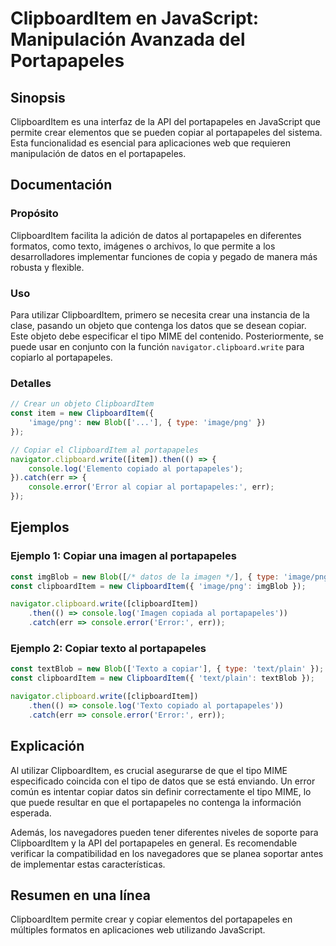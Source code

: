 <!--
Meta Description: # ClipboardItem en JavaScript: Manipulación Avanzada del Portapapeles ## Sinopsis ClipboardItem es una interfaz de la API del portapapeles en JavaScri...
Meta Keywords: clipboarditem, portapapeles, que, copiar, error
-->

# ClipboardItem en JavaScript: Manipulación Avanzada del Portapapeles

## Sinopsis
ClipboardItem es una interfaz de la API del portapapeles en JavaScript que permite crear elementos que se pueden copiar al portapapeles del sistema. Esta funcionalidad es esencial para aplicaciones web que requieren manipulación de datos en el portapapeles.

## Documentación
### Propósito
ClipboardItem facilita la adición de datos al portapapeles en diferentes formatos, como texto, imágenes o archivos, lo que permite a los desarrolladores implementar funciones de copia y pegado de manera más robusta y flexible.

### Uso
Para utilizar ClipboardItem, primero se necesita crear una instancia de la clase, pasando un objeto que contenga los datos que se desean copiar. Este objeto debe especificar el tipo MIME del contenido. Posteriormente, se puede usar en conjunto con la función `navigator.clipboard.write` para copiarlo al portapapeles.

### Detalles
```javascript
// Crear un objeto ClipboardItem
const item = new ClipboardItem({
    'image/png': new Blob(['...'], { type: 'image/png' })
});

// Copiar el ClipboardItem al portapapeles
navigator.clipboard.write([item]).then(() => {
    console.log('Elemento copiado al portapapeles');
}).catch(err => {
    console.error('Error al copiar al portapapeles:', err);
});
```

## Ejemplos
### Ejemplo 1: Copiar una imagen al portapapeles
```javascript
const imgBlob = new Blob([/* datos de la imagen */], { type: 'image/png' });
const clipboardItem = new ClipboardItem({ 'image/png': imgBlob });

navigator.clipboard.write([clipboardItem])
    .then(() => console.log('Imagen copiada al portapapeles'))
    .catch(err => console.error('Error:', err));
```

### Ejemplo 2: Copiar texto al portapapeles
```javascript
const textBlob = new Blob(['Texto a copiar'], { type: 'text/plain' });
const clipboardItem = new ClipboardItem({ 'text/plain': textBlob });

navigator.clipboard.write([clipboardItem])
    .then(() => console.log('Texto copiado al portapapeles'))
    .catch(err => console.error('Error:', err));
```

## Explicación
Al utilizar ClipboardItem, es crucial asegurarse de que el tipo MIME especificado coincida con el tipo de datos que se está enviando. Un error común es intentar copiar datos sin definir correctamente el tipo MIME, lo que puede resultar en que el portapapeles no contenga la información esperada.

Además, los navegadores pueden tener diferentes niveles de soporte para ClipboardItem y la API del portapapeles en general. Es recomendable verificar la compatibilidad en los navegadores que se planea soportar antes de implementar estas características.

## Resumen en una línea
ClipboardItem permite crear y copiar elementos del portapapeles en múltiples formatos en aplicaciones web utilizando JavaScript.
